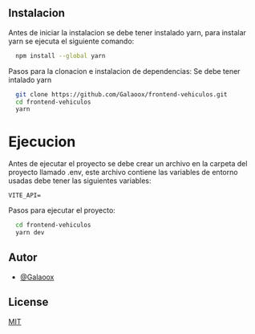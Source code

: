 ## Instalacion

Antes de iniciar la instalacion se debe tener instalado yarn, para instalar yarn se ejecuta el siguiente comando:

```bash
  npm install --global yarn
```


Pasos para la clonacion e instalacion de dependencias:
Se debe tener intalado yarn

```bash
  git clone https://github.com/Galaoox/frontend-vehiculos.git
  cd frontend-vehiculos
  yarn 
```

# Ejecucion

Antes de ejecutar el proyecto se debe crear un archivo en la carpeta del proyecto llamado .env, este archivo contiene las variables de entorno usadas
debe tener las siguientes variables:

```env
VITE_API=
```

Pasos para ejecutar el proyecto:

```bash
  cd frontend-vehiculos
  yarn dev
```

## Autor

-   [@Galaoox](https://github.com/Galaoox)

## License

[MIT](https://choosealicense.com/licenses/mit/)